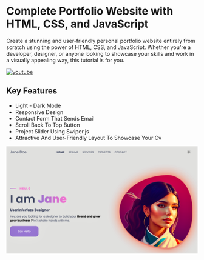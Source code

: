 
# Complete Portfolio Website with HTML, CSS, and JavaScript

Create a stunning and user-friendly personal portfolio website entirely from scratch using the power of HTML, CSS, and JavaScript. Whether you're a developer, designer, or anyone looking to showcase your skills and work in a visually appealing way, this tutorial is for you.

[![youtube](https://img.shields.io/badge/YouTube-red?style=for-the-badge&logo=youtube&logoColor=white)](https://www.youtube.com/@codzsword)
## Key Features

- Light - Dark Mode
- Responsive Design
- Contact Form That Sends Email
- Scroll Back To Top Button
- Project Slider Using Swiper.js
- Attractive And User-Friendly Layout To Showcase Your Cv

![Logo](https://raw.githubusercontent.com/codzsword/complete-portfolio-website/main/Preview-Image.png)

